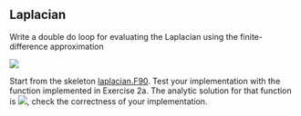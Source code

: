 ## Laplacian

Write a double do loop for evaluating the Laplacian using the
finite-difference approximation

![](http://quicklatex.com/cache3/2d/ql_b0e3418f715db7b7865384d6ebd6a42d_l3.png)

Start from the skeleton [laplacian.F90](laplacian.F90). Test your
implementation with the function implemented in Exercise 2a. The
analytic solution for that function is
![](http://quicklatex.com/cache3/13/ql_da3001ad6bedcf091a5f53ab8d4fdd13_l3.png),
check the correctness of your implementation.


